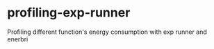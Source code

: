 # profiling-exp-runner
Profiling different function's energy consumption with exp runner and enerbri
